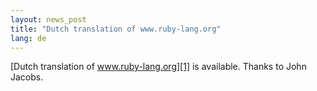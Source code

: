 ```yaml
---
layout: news_post
title: "Dutch translation of www.ruby-lang.org"
lang: de
---
```


[Dutch translation of www.ruby-lang.org][1] is available. Thanks to John
Jacobs.



[1]: http://www.xs4all.nl/~jjacobs/index.html 
